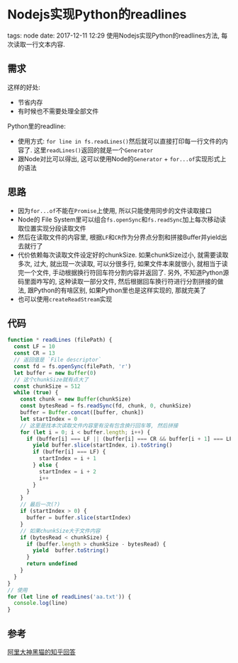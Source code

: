 # Nodejs实现Python的readlines
tags: node 
date: 2017-12-11 12:29
<abstract>
使用Nodejs实现Python的readlines方法, 每次读取一行文本内容.
<abstract>
## 需求
这样的好处:

- 节省内存
- 有时候也不需要处理全部文件

Python里的readline:

- 使用方式: `for line in fs.readLines()`然后就可以直接打印每一行文件的内容了. 这里`readLines()`返回的就是一个`Generator`
- 跟Node对比可以得出, 这可以使用Node的`Generator` + `for...of`实现形式上的语法

## 思路

- 因为`for...of`不能在`Promise`上使用, 所以只能使用同步的文件读取接口
- Node的 File System里可以组合`fs.openSync`和`fs.readSync`加上每次移动读取位置实现分段读取文件
- 然后在读取文件的内容里, 根据`LF`和`CR`作为分界点分割和拼接Buffer并yield出去就行了
- 代价依赖每次读取文件设定好的chunkSize. 如果chunkSize过小, 就需要读取多次, 过大, 就出现一次读取, 可以分很多行, 如果文件本来就很小, 就相当于读完一个文件, 手动根据换行符回车符分割内容并返回了. 另外, 不知道Python源码里面咋写的, 这种读取一部分文件, 然后根据回车换行符进行分割拼接的做法, 跟Python的有啥区别, 如果Python里也是这样实现的, 那就完美了
- 也可以使用`createReadStream`实现

## 代码

```JavaScript
function * readLines (filePath) {
  const LF = 10
  const CR = 13
  // 返回值是 `File descriptor`
  const fd = fs.openSync(filePath, 'r')
  let buffer = new Buffer(0)
  // 这个chunkSize就有点大了
  const chunkSize = 512
  while (true) {
    const chunk = new Buffer(chunkSize)
    const bytesRead = fs.readSync(fd, chunk, 0, chunkSize)
    buffer = Buffer.concat([buffer, chunk])
    let startIndex = 0
    // 这里是找本次读取文件内容里有没有包含换行回车等, 然后拼接
    for (let i = 0; i < buffer.length; i++) {
      if (buffer[i] === LF || (buffer[i] === CR && buffer[i + 1] === LF)) {
        yield buffer.slice(startIndex, i).toString()
        if (buffer[i] === LF) {
          startIndex = i + 1
        } else {
          startIndex = i + 2
          i++
        }
      }
    }
    // 最后一次(?)
    if (startIndex > 0) {
      buffer = buffer.slice(startIndex)
    }
    // 如果chunkSize大于文件内容
    if (bytesRead < chunkSize) {
      if (buffer.length > chunkSize - bytesRead) {
        yield  buffer.toString()
      }
      return undefined
    }
  }
}
// 使用
for (let line of readLines('aa.txt')) {
  console.log(line)
}
```

## 参考
[阿里大神黑猫的知乎回答](https://www.zhihu.com/question/68505554/answer/273425924)



